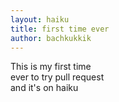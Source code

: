 ```yaml
---
layout: haiku
title: first time ever
author: bachkukkik
---
```


This is my first time<br>
ever to try pull request<br>
and it's on haiku<br>
